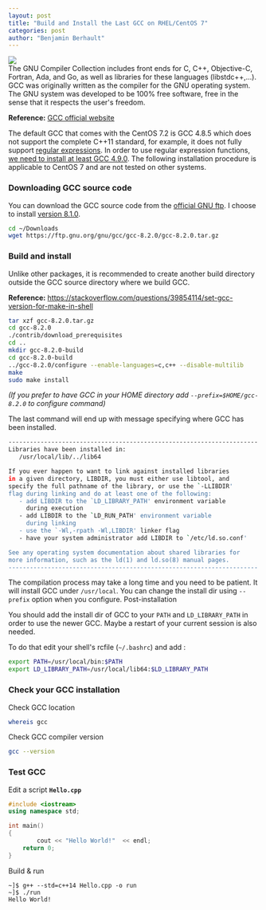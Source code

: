 ```yaml
---
layout: post
title: "Build and Install the Last GCC on RHEL/CentOS 7"
categories: post
author: "Benjamin Berhault"
---
```


<div class="row">
  <div class="col grid s12 m6 l3">
    <img src="{{ '/images/gcc.png' | relative_url }}" class="responsive-img">
  </div>
  <div class="col grid s12 m6 l9 ">
    The GNU Compiler Collection includes front ends for C, C++, Objective-C, Fortran, Ada, and Go, as well as libraries for these languages (libstdc++,...). GCC was originally written as the compiler for the GNU operating system. The GNU system was developed to be 100% free software, free in the sense that it respects the user's freedom.
  </div>
</div>

<b>Reference:</b> [GCC official website](https://www.gnu.org/software/gcc/)


The default GCC that comes with the CentOS 7.2 is GCC 4.8.5 which does not support the complete C++11 standard, for example, it does not fully support [regular expressions](http://en.cppreference.com/w/cpp/regex). In order to use regular expression functions, [we need to install at least GCC 4.9.0](https://stackoverflow.com/a/8061172/6064933). The following installation procedure is applicable to CentOS 7 and are not tested on other systems.

<h3>Downloading GCC source code</h3>

You can download the GCC source code from the [official GNU ftp](https://ftp.gnu.org/gnu/gcc/). I choose to install [version 8.1.0](https://ftp.gnu.org/gnu/gcc/gcc-8.2.0/).

```bash
cd ~/Downloads
wget https://ftp.gnu.org/gnu/gcc/gcc-8.2.0/gcc-8.2.0.tar.gz
```

<h3>Build and install</h3>

Unlike other packages, it is recommended to create another build directory outside the GCC source directory where we build GCC.

<b>Reference:</b> https://stackoverflow.com/questions/39854114/set-gcc-version-for-make-in-shell
```bash
tar xzf gcc-8.2.0.tar.gz
cd gcc-8.2.0
./contrib/download_prerequisites
cd ..
mkdir gcc-8.2.0-build
cd gcc-8.2.0-build
../gcc-8.2.0/configure --enable-languages=c,c++ --disable-multilib
make
sudo make install
```

<i>(If you prefer to have GCC in your HOME directory add <code>--prefix=$HOME/gcc-8.2.0</code> to configure command)</i>

The last command will end up with message specifying where GCC has been installed. 
```bash
----------------------------------------------------------------------
Libraries have been installed in:
   /usr/local/lib/../lib64

If you ever happen to want to link against installed libraries
in a given directory, LIBDIR, you must either use libtool, and
specify the full pathname of the library, or use the `-LLIBDIR'
flag during linking and do at least one of the following:
   - add LIBDIR to the `LD_LIBRARY_PATH' environment variable
     during execution
   - add LIBDIR to the `LD_RUN_PATH' environment variable
     during linking
   - use the `-Wl,-rpath -Wl,LIBDIR' linker flag
   - have your system administrator add LIBDIR to `/etc/ld.so.conf'

See any operating system documentation about shared libraries for
more information, such as the ld(1) and ld.so(8) manual pages.
----------------------------------------------------------------------
```

The compilation process may take a long time and you need to be patient. It will install GCC under <code>/usr/local</code>. You can change the install dir using <code>--prefix</code> option when you configure.
Post-installation

You should add the install dir of GCC to your <code>PATH</code> and <code>LD_LIBRARY_PATH</code> in order to use the newer GCC. Maybe a restart of your current session is also needed.

To do that edit your shell's rcfile (<code>~/.bashrc</code>) and add :
```bash
export PATH=/usr/local/bin:$PATH
export LD_LIBRARY_PATH=/usr/local/lib64:$LD_LIBRARY_PATH
```

<h3>Check your GCC installation</h3>

Check GCC location
```bash
whereis gcc
```

Check GCC compiler version
```bash
gcc --version
```

<h3>Test GCC</h3>

Edit a script <b>`Hello.cpp`</b>
```cpp
#include <iostream>
using namespace std;

int main()
{
    	cout << "Hello World!"  << endl;
	return 0;
}
```

Build & run
```console
~]$ g++ --std=c++14 Hello.cpp -o run
~]$ ./run 
Hello World!
```